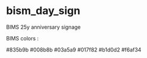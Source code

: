# bism_day_sign
BIMS 25y anniversary signage 

BIMS colors :

#835b9b
#008b8b
#03a5a9
#017f82
#b1d0d2
#f6af34